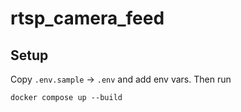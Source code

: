 # rtsp_camera_feed

## Setup
Copy `.env.sample` -> `.env` and add env vars. Then run
```
docker compose up --build
```